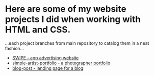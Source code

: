 # Here are some of my website projects I did when working with HTML and CSS.
...each project branches from main repository to catalog them in a neat fashion...

* <a href="https://github.com/wolfcodding/html-portfolio/tree/SWIPE-application-promo">SWIPE - app advertising website</a>
* <a href="https://github.com/wolfcodding/html-portfolio/tree/simple-artist-portfolio">simple-artist-portfolio - a photographer portfolio</a>
* <a href="https://github.com/wolfcodding/html-portfolio/tree/blog-post-landingpage">blog-post - landing page for a blog</a>
